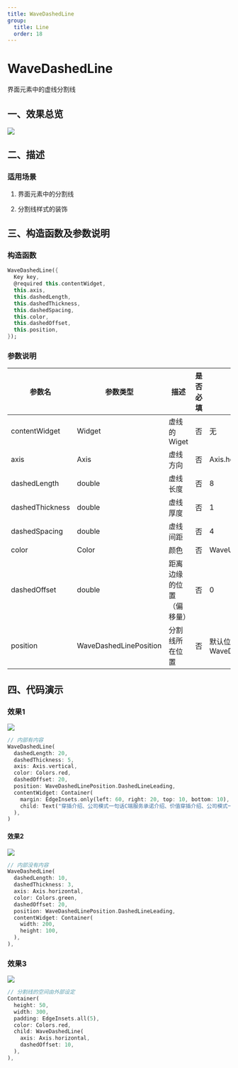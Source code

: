 ```yaml
---
title: WaveDashedLine
group:
  title: Line
  order: 18
---
```


# WaveDashedLine

界面元素中的虚线分割线


## 一、效果总览

![](./img/WaveDashedLineIntro.png)

## 二、描述

### 适用场景  

1. 界面元素中的分割线

2. 分割线样式的装饰

## 三、构造函数及参数说明

### 构造函数


```dart
WaveDashedLine({  
  Key key,  
  @required this.contentWidget,  
  this.axis,  
  this.dashedLength,  
  this.dashedThickness,  
  this.dashedSpacing,  
  this.color,  
  this.dashedOffset,  
  this.position,  
});
```
### 参数说明

| **参数名** | **参数类型** | **描述** | **是否必填** | **默认值** |
| --- | --- | --- | --- | --- |
| contentWidget | Widget | 虚线的Wiget | 否 | 无 |
| axis | Axis | 虚线方向 | 否 | Axis.horizontal |
| dashedLength | double | 虚线长度 | 否 | 8 |
| dashedThickness | double | 虚线厚度 | 否 | 1 |
| dashedSpacing | double | 虚线间距 | 否 | 4 |
| color | Color | 颜色 | 否 | WaveUIColor.instance.L1Color |
| dashedOffset | double | 距离边缘的位置（偏移量） | 否 | 0 |
| position | WaveDashedLinePosition | 分割线所在位置 | 否 | 默认位置，头部WaveDashedLinePosition.DashedLineLeading |

## 四、代码演示

### 效果1

![](./img/WaveDashedLineDemo1.png)

```dart
// 内部有内容  
WaveDashedLine(  
  dashedLength: 20,  
  dashedThickness: 5,  
  axis: Axis.vertical,  
  color: Colors.red,  
  dashedOffset: 20,  
  position: WaveDashedLinePosition.DashedLineLeading,  
  contentWidget: Container(  
    margin: EdgeInsets.only(left: 60, right: 20, top: 10, bottom: 10),  
    child: Text("穿插介绍、公司模式一句话C端服务承诺介绍、价值穿插介绍、公司模式一句话C端服务承诺介绍、价值穿插介绍、公司模式一句话C端服务承诺介绍、价值"),  
  ),  
)
```
#### 效果2

![](./img/WaveDashedLineDemo2.png)


```dart
// 内部没有内容  
WaveDashedLine(  
  dashedLength: 10,  
  dashedThickness: 3,  
  axis: Axis.horizontal,  
  color: Colors.green,  
  dashedOffset: 20,  
  position: WaveDashedLinePosition.DashedLineLeading,  
  contentWidget: Container(  
    width: 200,  
    height: 100,  
  ),  
),
```
### 效果3

![](./img/WaveDashedLineDemo3.png)


```dart
// 分割线的空间由外部设定  
Container(  
  height: 50,  
  width: 300,  
  padding: EdgeInsets.all(5),  
  color: Colors.red,  
  child: WaveDashedLine(  
    axis: Axis.horizontal,  
    dashedOffset: 10,  
  ),  
),
```
